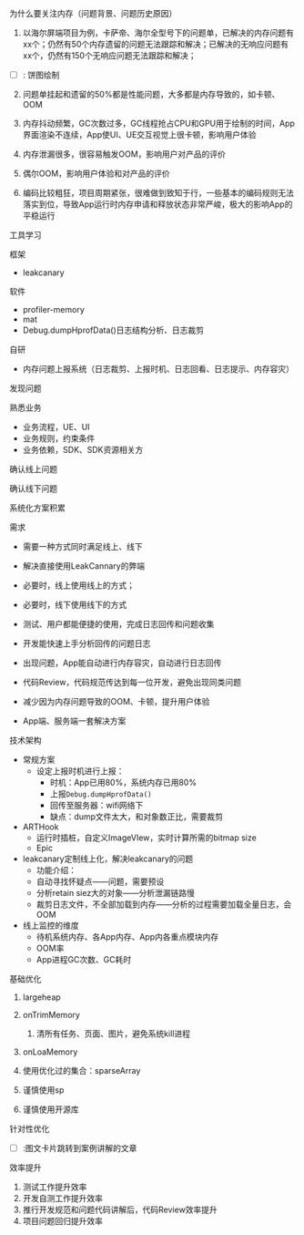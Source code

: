 

为什么要关注内存（问题背景、问题历史原因）

1. 以海尔屏端项目为例，卡萨帝、海尔全型号下的问题单，已解决的内存问题有xx个；仍然有50个内存遗留的问题无法跟踪和解决；已解决的无响应问题有xx个，仍然有150个无响应问题无法跟踪和解决；

- [ ] : 饼图绘制

2. 问题单挂起和遗留的50%都是性能问题，大多都是内存导致的，如卡顿、OOM

3. 内存抖动频繁，GC次数过多，GC线程抢占CPU和GPU用于绘制的时间，App界面渲染不连续，App使UI、UE交互视觉上很卡顿，影响用户体验

4. 内存泄漏很多，很容易触发OOM，影响用户对产品的评价

5. 偶尔OOM，影响用户体验和对产品的评价

6. 编码比较粗狂，项目周期紧张，很难做到致知于行，一些基本的编码规则无法落实到位，导致App运行时内存申请和释放状态非常严峻，极大的影响App的平稳运行



工具学习

框架

- leakcanary

软件

- profiler-memory
- mat
- Debug.dumpHprofData()日志结构分析、日志裁剪

自研

- 内存问题上报系统（日志裁剪、上报时机、日志回看、日志提示、内存容灾）



发现问题

熟悉业务

- 业务流程，UE、UI
- 业务规则，约束条件
- 业务依赖，SDK、SDK资源相关方

确认线上问题

确认线下问题



系统化方案积累

需求

- 需要一种方式同时满足线上、线下

- 解决直接使用LeakCannary的弊端
- 必要时，线上使用线上的方式；
- 必要时，线下使用线下的方式

- 测试、用户都能便捷的使用，完成日志回传和问题收集
- 开发能快速上手分析回传的问题日志
- 出现问题，App能自动进行内存容灾，自动进行日志回传
- 代码Review，代码规范传达到每一位开发，避免出现同类问题
- 减少因为内存问题导致的OOM、卡顿，提升用户体验
- App端、服务端一套解决方案

技术架构

- 常规方案
  - 设定上报时机进行上报：
    - 时机：App已用80%，系统内存已用80%
    - 上报`Debug.dumpHprofData()`
    - 回传至服务器：wifi网络下
    - 缺点：dump文件太大，和对象数正比，需要裁剪
- ARTHook
  - 运行时插桩，自定义ImageVIew，实时计算所需的bitmap size
  - Epic
- leakcanary定制线上化，解决leakcanary的问题
  - 功能介绍：
  - 自动寻找怀疑点——问题，需要预设
  - 分析retain siez大的对象——分析泄漏链路慢
  - 裁剪日志文件，不全部加载到内存——分析的过程需要加载全量日志，会OOM
- 线上监控的维度
  - 待机系统内存、各App内存、App内各重点模块内存
  - OOM率
  - App进程GC次数、GC耗时



基础优化

1. largeheap

2. onTrimMemory
   
   1. 清所有任务、页面、图片，避免系统kill进程
   
3. onLoaMemory

4. 使用优化过的集合：sparseArray

5. 谨慎使用sp

6. 谨慎使用开源库

   

针对性优化

- [ ] :图文卡片跳转到案例讲解的文章



效率提升

1. 测试工作提升效率
2. 开发自测工作提升效率
3. 推行开发规范和问题代码讲解后，代码Review效率提升
4. 项目问题回归提升效率





